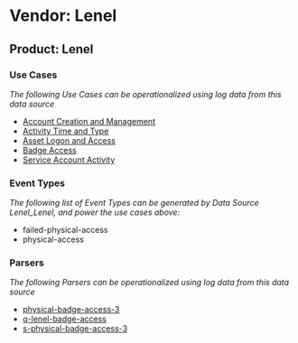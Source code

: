 Vendor: Lenel
=============
Product: Lenel
--------------

### Use Cases

_The following Use Cases can be operationalized using log data from this data source_

* [Account Creation and Management](../UseCases/usecase_account_creation_and_management.md)
* [Activity Time  and Type](../UseCases/usecase_activity_time__and_type.md)
* [Asset Logon and Access](../UseCases/usecase_asset_logon_and_access.md)
* [Badge Access](../UseCases/usecase_badge_access.md)
* [Service Account Activity](../UseCases/usecase_service_account_activity.md)


### Event Types

_The following list of Event Types can be generated by Data Source Lenel_Lenel, and power the use cases above:_

- failed-physical-access
- physical-access


### Parsers

_The following Parsers can be operationalized using log data from this data source_

* [physical-badge-access-3](../Parsers/parserContent_physical-badge-access-3.md)
* [q-lenel-badge-access](../Parsers/parserContent_q-lenel-badge-access.md)
* [s-physical-badge-access-3](../Parsers/parserContent_s-physical-badge-access-3.md)
